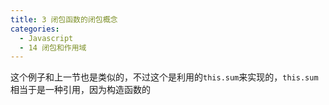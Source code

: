 ```yaml
---
title: 3 闭包函数的闭包概念
categories:
  - Javascript
  - 14 闭包和作用域
---
```


这个例子和上一节也是类似的，不过这个是利用的`this.sum`来实现的，`this.sum`相当于是一种引用，因为构造函数的
